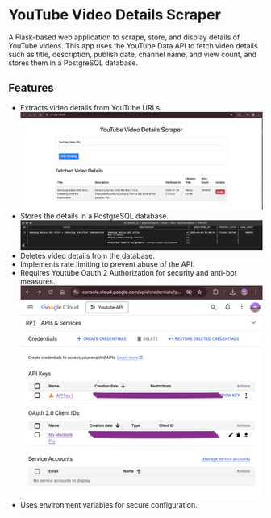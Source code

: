 # YouTube Video Details Scraper

A Flask-based web application to scrape, store, and display details of YouTube videos. This app uses the YouTube Data API to fetch video details such as title, description, publish date, channel name, and view count, and stores them in a PostgreSQL database.

## Features

- Extracts video details from YouTube URLs.
  ![Webpage Image](static/img/WebpageImage1.png)
- Stores the details in a PostgreSQL database.
  ![PostgresSQL Database](static/img/Postgresql%20Datavbase.png)
- Deletes video details from the database.
- Implements rate limiting to prevent abuse of the API.
- Requires Youtube Oauth 2 Authorization for security and anti-bot measures.
  ![API&Auth](static/img/YTOauth2&APIKey.png)
- Uses environment variables for secure configuration.
